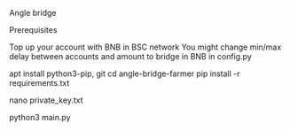 Angle bridge

Prerequisites

Top up your account with BNB in BSC network
You might change min/max delay between accounts and amount to bridge in BNB in config.py

apt install python3-pip, git
cd angle-bridge-farmer
pip install -r requirements.txt

nano private_key.txt

python3 main.py
